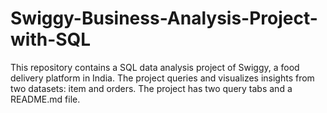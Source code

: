 # Swiggy-Business-Analysis-Project-with-SQL
This repository contains a SQL data analysis project of Swiggy, a food delivery platform in India. The project queries and visualizes insights from two datasets: item and orders. The project has two query tabs and a README.md file.
